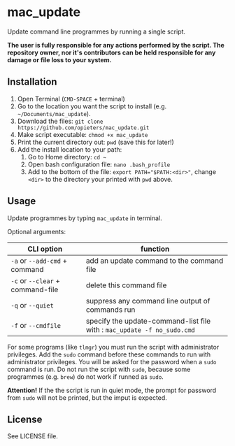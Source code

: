mac_update
==========

Update command line programmes by running a single script.

**The user is fully responsible for any actions performed by the script. The repository owner, nor it's contributors can be held responsible for any damage or file loss to your system.**

Installation
------------

1. Open Terminal (`CMD-SPACE` + terminal)
2. Go to the location you want the script to install (e.g. `~/Documents/mac_update`).
3. Download the files: `git clone https://github.com/opieters/mac_update.git`
4. Make script executable: `chmod +x mac_update`
5. Print the current directory out: `pwd` (save this for later!)
6. Add the install location to your path:
    1. Go to Home directory: `cd ~`
    2. Open bash configuration file: `nano .bash_profile`
    3. Add to the bottom of the file: `export PATH="$PATH:<dir>"`, change `<dir>` to the directory your printed with `pwd` above.

Usage
-----

Update programmes by typing `mac_update` in terminal.

Optional arguments:

| CLI option                       | function                                                                |
|----------------------------------|-------------------------------------------------------------------------|
| `-a` or `--add-cmd` + command    | add an update command to the command file                               |
| `-c` or `--clear` + command-file | delete this command file                                                |
| `-q` or `--quiet`                | suppress any command line output of commands run                        |
| `-f` or `--cmdfile`              | specify the update-command-list file with : `mac_update -f no_sudo.cmd` |

For some programs (like `tlmgr`) you must run the script with administrator privileges. Add the `sudo` command before these commands to run with administrator privileges. You will be asked for the password when a `sudo` command is run. Do not run the script with `sudo`, because some programmes (e.g. `brew`) do not work if runned as `sudo`.

**Attention!** If the the script is run in quiet mode, the prompt for password from `sudo` will not be printed, but the imput is expected. 

License
-------

See LICENSE file.
